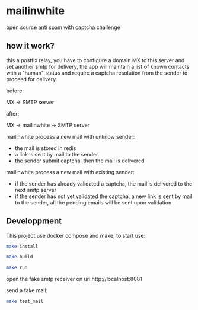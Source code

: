 # mailinwhite
open source anti spam with captcha challenge

## how it work?

this a postfix relay, you have to configure a domain MX to this server and set another smtp for delivery, the app will maintain a list of known contacts with a "human" status and require a captcha resolution from the sender to proceed for delivery.

before:

MX -> SMTP server


after:

MX -> mailinwhite -> SMTP server




mailinwhite process a new mail with unknow sender:

* the mail is stored in redis
* a link is sent by mail to the sender
* the sender submit captcha, then the mail is delivered

mailinwhite process a new mail with existing sender:

* if the sender has already validated a captcha, the mail is delivered to the next smtp server
* if the sender has not yet validated the captcha, a new link is sent by mail to the sender, all the pending emails will be sent upon validation


## Developpment

This project use docker compose and make, to start use:

```bash
make install

make build

make run

```

open the fake smtp receiver on url http://localhost:8081

send a fake mail:

```bash
make test_mail
```
